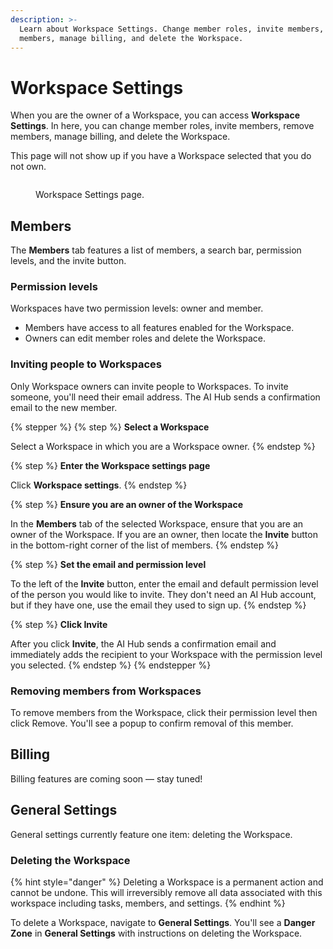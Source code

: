 ```yaml
---
description: >-
  Learn about Workspace Settings. Change member roles, invite members, remove
  members, manage billing, and delete the Workspace.
---
```


# Workspace Settings

When you are the owner of a Workspace, you can access **Workspace Settings**. In here, you can change member roles, invite members, remove members, manage billing, and delete the Workspace.

This page will not show up if you have a Workspace selected that you do not own.

<figure><img src="https://951436927-files.gitbook.io/~/files/v0/b/gitbook-x-prod.appspot.com/o/spaces%2FKrw9MoaNbGYR2wt03kN0%2Fuploads%2FADoks98vxFzCkHx7k1Jh%2Fimage.png?alt=media&#x26;token=979ad85c-ffeb-4a03-927e-cc7b0a119eee" alt=""><figcaption><p>Workspace Settings page.</p></figcaption></figure>

## Members

The **Members** tab features a list of members, a search bar, permission levels, and the invite button.

### Permission levels

Workspaces have two permission levels: owner and member.

* Members have access to all features enabled for the Workspace.
* Owners can edit member roles and delete the Workspace.

### Inviting people to Workspaces

Only Workspace owners can invite people to Workspaces. To invite someone, you'll need their email address. The AI Hub sends a confirmation email to the new member.

{% stepper %}
{% step %}
**Select a Workspace**

Select a Workspace in which you are a Workspace owner.
{% endstep %}

{% step %}
**Enter the Workspace settings page**

Click **Workspace settings**.
{% endstep %}

{% step %}
**Ensure you are an owner of the Workspace**

In the **Members** tab of the selected Workspace, ensure that you are an owner of the Workspace. If you are an owner, then locate the **Invite** button in the bottom-right corner of the list of members.
{% endstep %}

{% step %}
**Set the email and permission level**

To the left of the **Invite** button, enter the email and default permission level of the person you would like to invite. They don't need an AI Hub account, but if they have one, use the email they used to sign up.
{% endstep %}

{% step %}
**Click Invite**

After you click **Invite**, the AI Hub sends a confirmation email and immediately adds the recipient to your Workspace with the permission level you selected.
{% endstep %}
{% endstepper %}

### Removing members from Workspaces

To remove members from the Workspace, click their permission level then click Remove. You'll see a popup to confirm removal of this member.

## Billing

Billing features are coming soon — stay tuned!

## General Settings

General settings currently feature one item: deleting the Workspace.

### Deleting the Workspace

{% hint style="danger" %}
Deleting a Workspace is a permanent action and cannot be undone. This will irreversibly remove all data associated with this workspace including tasks, members, and settings.
{% endhint %}

To delete a Workspace, navigate to **General Settings**. You'll see a **Danger Zone** in **General Settings** with instructions on deleting the Workspace.

